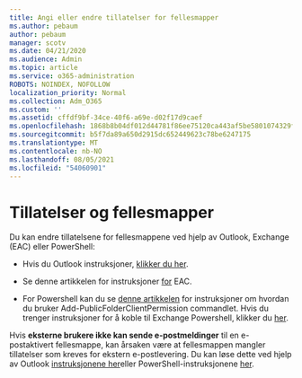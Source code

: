```yaml
---
title: Angi eller endre tillatelser for fellesmapper
ms.author: pebaum
author: pebaum
manager: scotv
ms.date: 04/21/2020
ms.audience: Admin
ms.topic: article
ms.service: o365-administration
ROBOTS: NOINDEX, NOFOLLOW
localization_priority: Normal
ms.collection: Adm_O365
ms.custom: ''
ms.assetid: cffdf9bf-34ce-40f6-a69e-d02f17d9caef
ms.openlocfilehash: 1868b8b04df012d44781f86ee75120ca443af5be5801074329f17c0e40a5acc7
ms.sourcegitcommit: b5f7da89a650d2915dc652449623c78be6247175
ms.translationtype: MT
ms.contentlocale: nb-NO
ms.lasthandoff: 08/05/2021
ms.locfileid: "54060901"
---
```

# <a name="permissions-and-public-folders"></a>Tillatelser og fellesmapper

Du kan endre tillatelsene for fellesmappene ved hjelp av Outlook, Exchange (EAC) eller PowerShell:
  
- Hvis du Outlook instruksjoner, [klikker du her](https://support.office.com/article/Set-or-change-permissions-for-a-public-folder-b2e0440c-7873-48ec-9ff2-b1a20b723005.aspx).
    
- Se denne artikkelen for instruksjoner [for](https://technet.microsoft.com/library/jj651147%28v=exchg.150%29.aspx.aspx#Anchor_1) EAC. 
    
- For Powershell kan du se [denne artikkelen](https://technet.microsoft.com/library/bb124743%28v=exchg.160%29.aspx.aspx) for instruksjoner om hvordan du bruker Add-PublicFolderClientPermission commandlet. Hvis du trenger instruksjoner for å koble til Exchange Powershell, klikker du [her](https://technet.microsoft.com/library/jj984289%28v=exchg.160%29.aspx.aspx).
    
Hvis **eksterne brukere ikke kan sende e-postmeldinger** til en e-postaktivert fellesmappe, kan årsaken være at fellesmappen mangler tillatelser som kreves for ekstern e-postlevering. Du kan løse dette ved hjelp av Outlook [instruksjonene her](https://technet.microsoft.com/library/aa997560%28v=exchg.150%29.aspx.aspx#Anchor_1)eller PowerShell-instruksjonene [her](https://support.microsoft.com/help/2984402/-5.7.1-smtp-550-5.7.1-resolver.rst.authrequired-nondelivery-report-when-external-users-try-to-send-mail-to-mail-enabled-public-folders-in-office-365.aspx).
  

